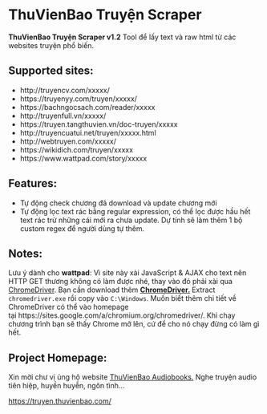 # ThuVienBao Truyện Scraper
<strong>ThuVienBao Truyện Scraper v1.2</strong>
Tool để lấy text và raw html từ các websites truyện phổ biến.
<h2>Supported sites:</h2>
<ul>
 	<li>http://truyencv.com/xxxxx/</li>
 	<li>https://truyenyy.com/truyen/xxxxx/</li>
 	<li>https://bachngocsach.com/reader/xxxxx</li>
 	<li>http://truyenfull.vn/xxxxx/</li>
 	<li>https://truyen.tangthuvien.vn/doc-truyen/xxxxx</li>
 	<li>http://truyencuatui.net/truyen/xxxxx.html</li>
 	<li>http://webtruyen.com/xxxxx/</li>
 	<li>https://wikidich.com/truyen/xxxxx</li>
 	<li>https://www.wattpad.com/story/xxxxx</li>
</ul>
<h2>Features:</h2>
<ul>
 	<li>Tự động check chương đã download và update chương mới</li>
 	<li>Tự động lọc text rác bằng regular expression, có thể lọc được hầu hết text rác trừ những cái mới ra chưa update. Dự tính sẽ làm thêm 1 bộ custom regex để người dùng tự thêm.</li>
</ul>
<h2>Notes:</h2>
Lưu ý dành cho <strong>wattpad</strong>: Vì site này xài JavaScript &amp; AJAX cho text nên HTTP GET thương không có làm được nhé, thay vào đó phải xài qua <a href="https://sites.google.com/a/chromium.org/chromedriver/downloads">ChromeDriver</a>. Bạn cần download thêm <strong><a href="https://sites.google.com/a/chromium.org/chromedriver/downloads">ChromeDriver.</a> </strong>Extract <code>chromedriver.exe</code> rồi copy vào <code>C:\Windows</code>. Muốn biết thêm chi tiết về ChromeDriver có thể vào homepage tại https://sites.google.com/a/chromium.org/chromedriver/. Khi chạy chương trình bạn sẽ thấy Chrome mở lên, cứ để cho nó chạy đừng có làm gì hết.
<h2>Project Homepage:</h2>
Xin mời chư vị ủng hộ website <a href="https://truyen.thuvienbao.com/">ThuVienBao Audiobooks.</a> Nghe truyện audio tiên hiệp, huyền huyễn, ngôn tình...

https://truyen.thuvienbao.com/
